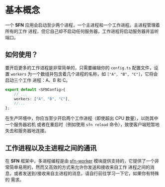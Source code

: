 <!-- title: 多进程; order: 16 -->
# 基本概念

一个 **SFN** 应用会启动至少两个进程，一个主进程和一个工作进程。主进程管理着所有的工作
进程，但它自己却不启动任何服务器，工作进程将启动服务器并监听端口。

## 如何使用？

要开启更多的工作进程是非常简单的，只需要编辑你的 `config.ts` 配置文件，设置 
`workers` 为一个数组并包含着几个进程的名称，如 `["A", "B", "C"]`，它将会启动三个工作
进程：A、B 和 C。

```typescript
export default <SFNConfig>{
    // ...
    workers: ["A", "B", "C"],
    //...
};
```

在生产环境中，你应当至少开启两个工作进程（即使超出 CPU 数量），以防其中一个服务器宕机
或者在重启时（例如使用 `sfn reload` 命令），致使客户端短暂地失去和服务器地连接。

## 工作进程以及主进程之间的通讯

在 **SFN** 框架中，多进程编程是由 [sfn-worker](https://github.com/hyurl/sfn-worker)
模块提供支持的，它提供了一个非常简单易用的，然而又高效的方式来允许你发送和接收来自工作
进程之间的消息，或者发送到/接收来自主进程的消息，请自行前往学习一下它，如果你有特殊的
需求。